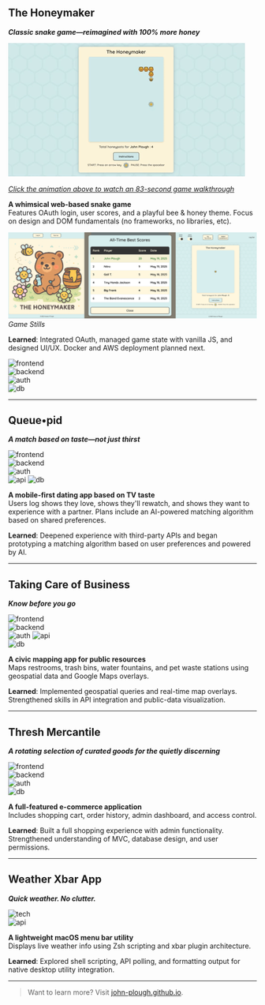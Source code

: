 ## The Honeymaker

**_Classic snake game—reimagined with 100% more honey_**

<a href="https://youtu.be/zJtuD3XLpzc" target="_blank">
  <img src="assets/HoneymakerGif.gif" alt="90-second Walkthrough" />
</a>  
<p><em><a href="https://youtu.be/zJtuD3XLpzc" target="_blank">Click the animation above to watch an 83-second game walkthrough</a></em></p>

**A whimsical web-based snake game**  
Features OAuth login, user scores, and a playful bee & honey theme. Focus on design and DOM fundamentals (no frameworks, no libraries, etc).

![Game Stills](assets/HoneymakerStills.png)
_Game Stills_

**Learned**: Integrated OAuth, managed game state with vanilla JS, and designed UI/UX. Docker and AWS deployment planned next.

![frontend](https://img.shields.io/badge/frontend-Vanilla%20JS%20%7C%20CSS%20%7C%20HTML-blue)  
![backend](https://img.shields.io/badge/backend-Ruby%20on%20Rails-red)  
![auth](https://img.shields.io/badge/auth-Google%20%26%20GitHub%20OAuth-orange)  
![db](https://img.shields.io/badge/database-PostgreSQL-blueviolet)

---

## Queue•pid

**_A match based on taste—not just thirst_**

![frontend](https://img.shields.io/badge/frontend-React%20%2B%20TailwindCSS-blue)  
![backend](https://img.shields.io/badge/backend-Ruby%20on%20Rails-red)  
![auth](https://img.shields.io/badge/auth-Google%20%20OAuth-orange)  
![api](https://img.shields.io/badge/API-TMDb-darkgreen)
![db](https://img.shields.io/badge/database-PostgreSQL-blueviolet)

**A mobile-first dating app based on TV taste**  
Users log shows they love, shows they'll rewatch, and shows they want to experience with a partner. Plans include an AI-powered matching algorithm based on shared preferences.

**Learned**: Deepened experience with third-party APIs and began prototyping a matching algorithm based on user preferences and powered by AI.

---

## Taking Care of Business

**_Know before you go_**

![frontend](https://img.shields.io/badge/frontend-React%20%2B%20TailwindCSS-blue)  
![backend](https://img.shields.io/badge/backend-Rails%20API%20%2B%20PostGIS-red)  
![auth](https://img.shields.io/badge/auth-Google%20%20OAuth-orange)
![api](https://img.shields.io/badge/API-Google%20Maps%20JS%20%2B%20Google%20Geocoding-darkgreen)  
![db](https://img.shields.io/badge/database-PostgreSQL-blueviolet)

**A civic mapping app for public resources**  
Maps restrooms, trash bins, water fountains, and pet waste stations using geospatial data and Google Maps overlays.

**Learned**: Implemented geospatial queries and real-time map overlays. Strengthened skills in API integration and public-data visualization.

---

## Thresh Mercantile

**_A rotating selection of curated goods for the quietly discerning_**

![frontend](https://img.shields.io/badge/frontend-React%20%2B%20TailwindCSS-blue)  
![backend](https://img.shields.io/badge/backend-Rails%20API-red)  
![auth](https://img.shields.io/badge/auth-Role--Based--Access-orange)  
![db](https://img.shields.io/badge/database-PostgreSQL-blueviolet)

**A full-featured e-commerce application**  
Includes shopping cart, order history, admin dashboard, and access control.

**Learned**: Built a full shopping experience with admin functionality. Strengthened understanding of MVC, database design, and user permissions.

---

## Weather Xbar App

**_Quick weather. No clutter._**

![tech](https://img.shields.io/badge/tech-Zsh%20%2F%20xbar-lightgrey)  
![api](https://img.shields.io/badge/API-Weather%20Service-darkgreen)

**A lightweight macOS menu bar utility**  
Displays live weather info using Zsh scripting and xbar plugin architecture.

**Learned**: Explored shell scripting, API polling, and formatting output for native desktop utility integration.

---

> Want to learn more? Visit [john-plough.github.io](https://john-plough.github.io).
